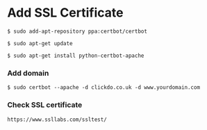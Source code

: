 # Add SSL Certificate

    $ sudo add-apt-repository ppa:certbot/certbot

    $ sudo apt-get update

    $ sudo apt-get install python-certbot-apache

### Add domain

    $ sudo certbot --apache -d clickdo.co.uk -d www.yourdomain.com

### Check SSL certificate

    https://www.ssllabs.com/ssltest/